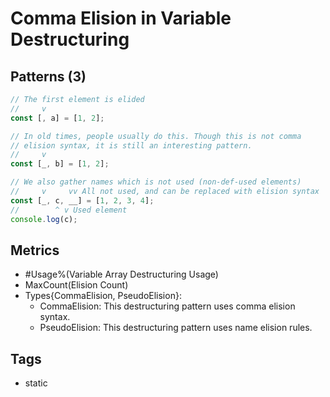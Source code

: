 # Comma Elision in Variable Destructuring

## Patterns (3)

```js
// The first element is elided
//     v
const [, a] = [1, 2];

// In old times, people usually do this. Though this is not comma
// elision syntax, it is still an interesting pattern.
//     v
const [_, b] = [1, 2];

// We also gather names which is not used (non-def-used elements)
//     v     vv All not used, and can be replaced with elision syntax
const [_, c, __] = [1, 2, 3, 4];
//        ^ v Used element
console.log(c);
```

## Metrics

* #Usage%(Variable Array Destructuring Usage)
* MaxCount(Elision Count)
* Types{CommaElision, PseudoElision}:
    * CommaElision: This destructuring pattern uses comma elision syntax.
    * PseudoElision: This destructuring pattern uses name elision rules.

## Tags

* static
